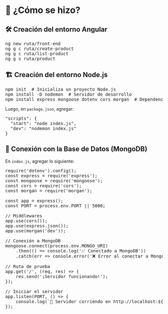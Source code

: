 <h1>🚀 ¿Cómo se hizo?</h1>

<h2>🛠 Creación del entorno Angular</h2>
<pre>
ng new ruta/front-end
ng g c ruta/create-product
ng g c ruta/list-product
ng g s ruta/product
</pre>

<h2>🏗 Creación del entorno Node.js</h2>
<pre>
npm init  # Inicializa un proyecto Node.js
npm install -D nodemon  # Servidor de desarrollo
npm install express mongoose dotenv cors morgan  # Dependencias principales
</pre>

<p>Luego, en <code>package.json</code>, agregar:</p>
<pre>
"scripts": {
  "start": "node index.js",
  "dev": "nodemon index.js"
}
</pre>

<h2>💾 Conexión con la Base de Datos (MongoDB)</h2>
<p>En <code>index.js</code>, agregar lo siguiente:</p>

<pre>
require('dotenv').config();
const express = require('express');
const mongoose = require('mongoose');
const cors = require('cors');
const morgan = require('morgan');

const app = express();
const PORT = process.env.PORT || 5000;

// Middlewares
app.use(cors());
app.use(express.json());
app.use(morgan('dev'));

// Conexión a MongoDB
mongoose.connect(process.env.MONGO_URI)
    .then(() => console.log('✅ Conectado a MongoDB'))
    .catch(err => console.error('❌ Error al conectar a MongoDB:', err));

// Ruta de prueba
app.get('/', (req, res) => {
    res.send('¡Servidor funcionando!');
});

// Iniciar el servidor
app.listen(PORT, () => {
    console.log(`🚀 Servidor corriendo en http://localhost:${PORT}`);
});
</pre>
